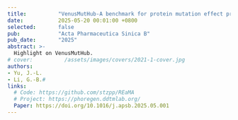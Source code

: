 ```yaml
---
title:          "VenusMutHub-A benchmark for protein mutation effect prediction"
date:           2025-05-20 00:01:00 +0800
selected:       false
pub:            "Acta Pharmaceutica Sinica B"
pub_date:       "2025"
abstract: >-
  Highlight on VenusMutHub. 
# cover:          /assets/images/covers/2021-1-cover.jpg
authors:
- Yu, J.-L.
- Li, G.-B.#
links:
  # Code: https://github.com/stzpp/REaMA
  # Project: https://phoregen.ddtmlab.org/
  Paper: https://doi.org/10.1016/j.apsb.2025.05.001
---
```

